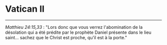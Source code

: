 # Vatican II

***

*Matthieu 24:15,33* : "Lors donc que vous verrez l'abomination de la désolation qui a été prédite par le prophète Daniel présente dans le lieu saint... sachez que le Christ est proche, qu'il est à la porte." 

